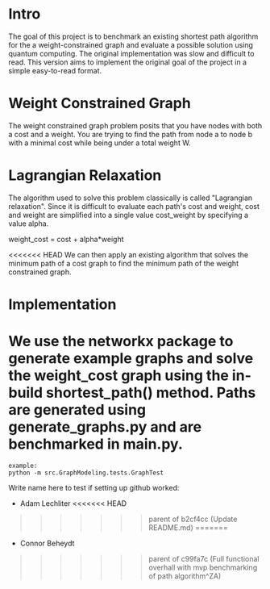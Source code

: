 # Intro
The goal of this project is to benchmark an existing shortest path algorithm for the a weight-constrained graph and evaluate a possible solution using quantum computing. The original implementation was slow and difficult to read. This version aims to implement the original goal of the project in a simple easy-to-read format.
# Weight Constrained Graph
The weight constrained graph problem posits that you have nodes with both a cost and a weight. You are trying to find the path from node a to node b with a minimal cost while being under a total weight W.
# Lagrangian Relaxation
The algorithm used to solve this problem classically is called "Lagrangian relaxation". Since it is difficult to evaluate each path's cost and weight, cost and weight are simplified into a single value cost_weight by specifying a value alpha. 

weight_cost = cost + alpha\*weight

<<<<<<< HEAD
We can then apply an existing algorithm that solves the minimum path of a cost graph to find the minimum path of the weight constrained graph.
# Implementation
We use the networkx package to generate example graphs and solve the weight_cost graph using the in-build shortest_path() method. Paths are generated using generate_graphs.py and are benchmarked in main.py.
=======
    example:
    python -m src.GraphModeling.tests.GraphTest

Write name here to test if setting up github worked:
+ Adam Lechliter
<<<<<<< HEAD
>>>>>>> parent of b2cf4cc (Update README.md)
=======
+ Connor Beheydt
>>>>>>> parent of c99fa7c (Full functional overhall with mvp benchmarking of path algorithm^ZA)
